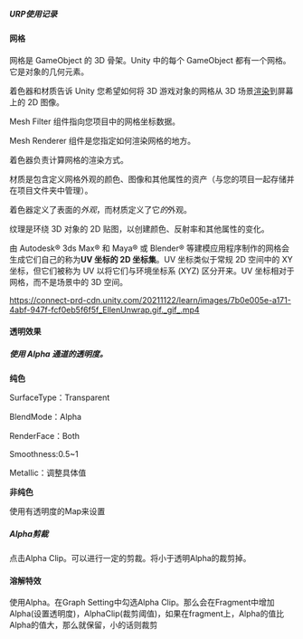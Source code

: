 ##### URP使用记录

#### 网格

网格是 GameObject 的 3D 骨架。Unity 中的每个 GameObject 都有一个网格。它是对象的几何元素。

着色器和材质告诉 Unity 您希望如何将 3D 游戏对象的网格从 3D 场景[渲染](https://learn.unity.com/tutorial/get-started-on-your-guided-project#619fbedaedbc2a5554f0b95b)到屏幕上的 2D 图像。

Mesh Filter 组件指向您项目中的网格坐标数据。

Mesh Renderer 组件是您指定如何渲染网格的地方。

着色器负责计算网格的渲染方式。

材质是包含定义网格外观的颜色、图像和其他属性的资产（与您的项目一起存储并在项目文件夹中管理）。

着色器定义了表面的*外观*，而材质定义了它*的*外观。

纹理是环绕 3D 对象的 2D 贴图，以创建颜色、反射率和其他属性的变化。

由 Autodesk® 3ds Max® 和 Maya® 或 Blender® 等建模应用程序制作的网格会生成它们自己的称为**UV 坐标的 2D 坐标集**。UV 坐标类似于常规 2D 空间中的 XY 坐标，但它们被称为 UV 以将它们与环境坐标系 (XYZ) 区分开来。UV 坐标相对于网格，而不是场景中的 3D 空间。

https://connect-prd-cdn.unity.com/20211122/learn/images/7b0e005e-a171-4abf-947f-fcf0eb5f6f5f_EllenUnwrap.gif._gif_.mp4

#### 透明效果

##### 使用 Alpha 通道的透明度。

**纯色**

SurfaceType：Transparent

BlendMode：Alpha

RenderFace：Both

Smoothness:0.5~1

Metallic：调整具体值

**非纯色**

使用有透明度的Map来设置

##### Alpha剪裁

点击Alpha Clip。可以进行一定的剪裁。将小于透明Alpha的裁剪掉。

#### 溶解特效

使用Alpha。在Graph Setting中勾选Alpha Clip。那么会在Fragment中增加Alpha(设置透明度)，AlphaClip(裁剪阈值)，如果在fragment上，Alpha的值比Alpha的值大，那么就保留，小的话则裁剪